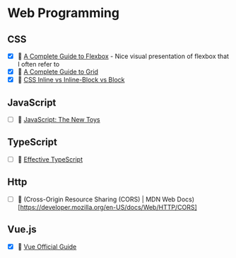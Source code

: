 # Web Programming
## CSS
- [x] 🔗 [A Complete Guide to Flexbox](https://css-tricks.com/snippets/css/a-guide-to-flexbox/) - Nice visual presentation of flexbox that I often refer to
- [x] 🔗 [A Complete Guide to Grid](https://css-tricks.com/snippets/css/complete-guide-grid/)
- [x] 🔗 [CSS Inline vs Inline-Block vs Block](https://www.samanthaming.com/pictorials/css-inline-vs-inlineblock-vs-block/)

## JavaScript
- [ ] 📘 [JavaScript: The New Toys](https://thenewtoys.dev/)

## TypeScript
- [ ] 📘 [Effective TypeScript](https://effectivetypescript.com/)

## Http
- [ ] 🔗 (Cross-Origin Resource Sharing (CORS) | MDN Web Docs)[https://developer.mozilla.org/en-US/docs/Web/HTTP/CORS]

## Vue.js
- [x] 🔗 [Vue Official Guide](https://v3.vuejs.org/guide/introduction.html)
